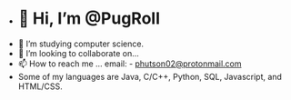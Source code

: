 - # 👋 Hi, I’m @PugRoll
- 🌱 I’m studying computer science.
- 💞️ I’m looking to collaborate on... 
- 📫 How to reach me ...
  email: - phutson02@protonmail.com
 - Some of my languages are Java, C/C++, Python, SQL, Javascript, and HTML/CSS. 

<!---
PugRoll/PugRoll is a ✨ special ✨ repository because its `README.md` (this file) appears on your GitHub profile.
You can click the Preview link to take a look at your changes.
--->
